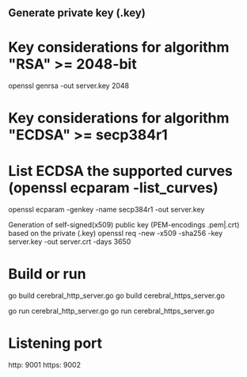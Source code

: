 ## Generate private key (.key)

# Key considerations for algorithm "RSA" >= 2048-bit
openssl genrsa -out server.key 2048

# Key considerations for algorithm "ECDSA" >= secp384r1
# List ECDSA the supported curves (openssl ecparam -list_curves)
openssl ecparam -genkey -name secp384r1 -out server.key

Generation of self-signed(x509) public key (PEM-encodings .pem|.crt) based on the private (.key)
openssl req -new -x509 -sha256 -key server.key -out server.crt -days 3650

# Build or run
go build cerebral_http_server.go 
go build cerebral_https_server.go 

go run cerebral_http_server.go
go run cerebral_https_server.go

# Listening port
http:  9001
https: 9002
